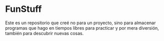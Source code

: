 # FunStuff
Este es un repositorio que creé no para un proyecto, sino para almacenar programas que hago en tiempos libres para practicar y por mera diversión, también para descubrir nuevas cosas.
